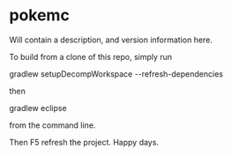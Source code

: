 # pokemc
Will contain a description, and version information here.

To build from a clone of this repo, simply run

gradlew setupDecompWorkspace --refresh-dependencies

then

gradlew eclipse

from the command line.

Then F5 refresh the project. Happy days.
